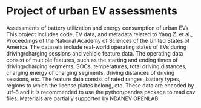 # Project of urban EV assessments
Assessments of battery utilization and energy consumption of urban EVs. This project includes code, EV data, and metadata related to Yang Z. et al., Proceedings of the National Academy of Sciences of the United States of America. The datasets include real-world operating states of EVs during driving/charging sessions and vehicle feature data. The operating data consist of multiple features, such as the starting and ending times of driving/charging segments, SOCs, temperatures, total driving distances, charging energy of charging segments, driving distances of driving sessions, etc. The feature data consist of rated ranges, battery types, regions to which the license plates belong, etc. These data are encoded by utf-8 and it is recommended to use the python/pandas package to read csv files. Materials are partially supported by NDANEV OPENLAB.
